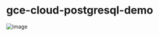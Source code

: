 # gce-cloud-postgresql-demo
![image](https://user-images.githubusercontent.com/77932366/184556016-d989511f-28f5-4e45-ad1b-65fa3eb5f2ed.png)

